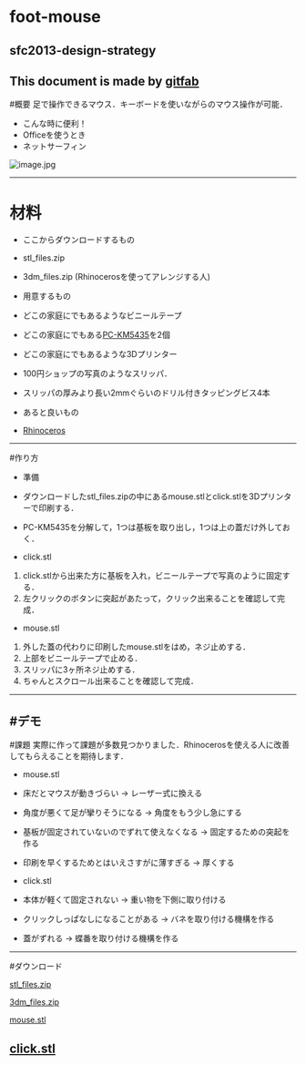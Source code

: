 # foot-mouse
## sfc2013-design-strategy
This document is made by [gitfab](http://gitfab.org)
---
#概要
足で操作できるマウス．キーボードを使いながらのマウス操作が可能．

- こんな時に便利！
 - Officeを使うとき
 - ネットサーフィン

![image.jpg](https://raw.github.com/malt03/foot-mouse/master/gitfab/resources/image.jpg)

---
# 材料

- ここからダウンロードするもの
 - stl_files.zip
 - 3dm_files.zip (Rhinocerosを使ってアレンジする人)

- 用意するもの
 - どこの家庭にでもあるようなビニールテープ
 - どこの家庭にでもある[PC-KM5435](https://www.google.co.jp/search?q=pc-km5435)を2個
 - どこの家庭にでもあるような3Dプリンター
 - 100円ショップの写真のようなスリッパ．
 - スリッパの厚みより長い2mmぐらいのドリル付きタッピングビス4本

- あると良いもの
 - [Rhinoceros](http://www.rhino3d.co.jp/)
---
#作り方
- 準備
 - ダウンロードしたstl_files.zipの中にあるmouse.stlとclick.stlを3Dプリンターで印刷する．
 - PC-KM5435を分解して，1つは基板を取り出し，1つは上の蓋だけ外しておく．

- click.stl
 1. click.stlから出来た方に基板を入れ，ビニールテープで写真のように固定する．
 2. 左クリックのボタンに突起があたって，クリック出来ることを確認して完成．

- mouse.stl
 1. 外した蓋の代わりに印刷したmouse.stlをはめ，ネジ止めする．
 2. 上部をビニールテープで止める．
 3. スリッパに3ヶ所ネジ止めする． 
 4. ちゃんとスクロール出来ることを確認して完成．
---
#デモ
---
#課題
実際に作って課題が多数見つかりました．Rhinocerosを使える人に改善してもらえることを期待します．

- mouse.stl
 - 床だとマウスが動きづらい → レーザー式に換える
 - 角度が悪くて足が攣りそうになる → 角度をもう少し急にする
 - 基板が固定されていないのでずれて使えなくなる → 固定するための突起を作る
 - 印刷を早くするためとはいえさすがに薄すぎる → 厚くする

- click.stl
 - 本体が軽くて固定されない → 重い物を下側に取り付ける
 - クリックしっぱなしになることがある → バネを取り付ける機構を作る
 - 蓋がずれる → 蝶番を取り付ける機構を作る
---
#ダウンロード

[stl_files.zip](https://raw.github.com/malt03/foot-mouse/master/gitfab/resources/stl_files.zip)

[3dm_files.zip](https://raw.github.com/malt03/foot-mouse/master/gitfab/resources/3dm_files.zip)

[mouse.stl](https://raw.github.com/malt03/foot-mouse/master/gitfab/resources/mouse.stl)

[click.stl](https://raw.github.com/malt03/foot-mouse/master/gitfab/resources/click.stl)
---
